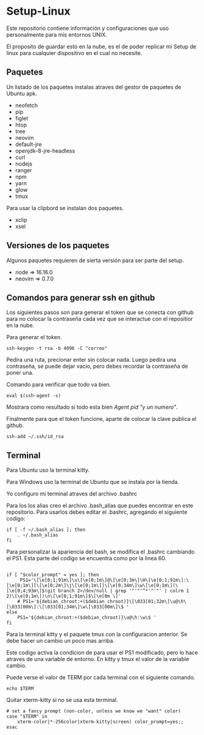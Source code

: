 # Setup-Linux
Este repositorio contiene información y configuraciones que uso personalmente para mis entornos UNIX.

El proposito de guardar esto en la nube, es el de poder replicar mi Setup de linux para cualquier
dispositivo en el cual no necesite.

## Paquetes
Un listado de los paquetes instalas atraves del gestor de paquetes de Ubuntu apk.
+ neofetch
+ pip
+ figlet
+ htop
+ tree
+ neovim
+ default-jre
+ openjdk-8-jre-headless
+ curl
+ nodejs
+ ranger
+ npm
+ yarn
+ glow
+ tmux

Para usar la clipbord se instalan dos paquetes.
+ xclip
+ xsel

## Versiones de los paquetes
Algunos paquetes requieren de sierta versión para ser parte del setup.
+ node => 16.16.0
+ neovim => 0.7.0

## Comandos para generar ssh en github
Los siguientes pasos son para generar el token que se conecta con github para no colocar
la contraseña cada vez que se interactue con el repositior en la nube.

Para generar el token.
~~~
ssh-keygen -t rsa -b 4096 -C "correo"
~~~
Pedira una ruta, precionar enter sin colocar nada.
Luego pedira una contraseña, se puede dejar vacio, pero debes recordar la contraseña de poner una.

Comando para verificar que todo va bien.
~~~
eval $(ssh-agent -s)
~~~
Mostrara como resultado si todo esta bien *Agent pid "y un numero"*.

Finalmente para que el token funcione, aparte de colocar la clave publica el github.
~~~
ssh-add ~/.ssh/id_rsa
~~~

## Terminal
Para Ubuntu uso la terminal kitty.

Para Windows uso la terminal de Ubuntu que se instala por la tienda.

Yo configuro mi terminal atraves del archivo .bashrc

Para los los alias creo el archivo .bash_alias que puedes encontrar en este repositorio.
Para usarlos debes editar el .bashrc, agregando el siguiente codigo:

~~~
if [ -f ~/.bash_alias ]; then
    . ~/.bash_alias
fi
~~~

Para personalizar la apariencia del bash, se modifica el .bashrc cambiando el PS1.
Esta parte del codigo se encuentra como por la linea 60.
~~~

if [ "$color_prompt" = yes ]; then
     PS1='\[\e[0;1;91m\]\u\[\e[0;1m\]@\[\e[0;3m\]\H\[\e[0;1;91m\]:\[\e[0;1m\][\[\e[0;2m\]\j\[\e[0;1m\]]\[\e[0;34m\]\w\[\e[0;1m\](\[\e[0;4;93m\]$(git branch 2>/dev/null | grep '"'"'^*'"'"' | colrm 1 2)\[\e[0;1m\])\n\[\e[0;1;91m\]$\[\e[0m \]'
    # PS1='${debian_chroot:+($debian_chroot)}\[\033[01;32m\]\u@\h\[\033[00m\]:\[\033[01;34m\]\w\[\033[00m\]\$ '
else
    PS1='${debian_chroot:+($debian_chroot)}\u@\h:\w\$ '
fi
~~~

Para la terminal kitty y el paquete tmux con la configuracion anterior.
Se debe hacer un cambio un poco mas arriba.


Este codigo activa la condicion de para usar el PS1 modificado, pero lo hace atraves de una
variable de entorno. En kitty y tmux el valor de la variable cambio.

Puede verse el valor de TERM por cada terminal con el siguiente comando.
~~~
echo $TERM
~~~

Quitar xterm-kitty si no se usa esta terminal.
~~~
# set a fancy prompt (non-color, unless we know we "want" color)
case "$TERM" in
    xterm-color|*-256color|xterm-kitty|screen) color_prompt=yes;;
esac
~~~



